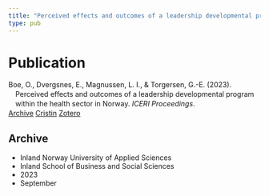 ```yaml
---
title: "Perceived effects and outcomes of a leadership developmental program within the health sector in Norway"
type: pub
---
```

<h1>Publication</h1>
<article id="csl-bib-container-MR82QMYD" class="csl-bib-container">
  <div class="csl-bib-body" style="line-height: 1.35; padding-left: 1em; text-indent:-1em;">
  <div class="csl-entry">Boe, O., Dvergsnes, E., Magnussen, L. I., &amp; Torgersen, G.-E. (2023). Perceived effects and outcomes of a leadership developmental program within the health sector in Norway. <i>ICERI Proceedings</i>.</div>
</div>
  <div class="csl-bib-buttons">
    <a href="#taxonomy-article-MR82QMYD" class="csl-bib-button">Archive</a>
    <a href="https://app.cristin.no/results/show.jsf?id=2178858" alt="Cristin URL" class="csl-bib-button">Cristin</a>
    <a href="http://zotero.org/groups/5022929/items/MR82QMYD" alt="Zotero URL" class="csl-bib-button">Zotero</a>
  </div>
  <div id="csl-bib-meta-container-MR82QMYD"></div>
</article>
<div id="csl-bib-meta-MR82QMYD" class="csl-bib-meta">
  <article id="taxonomy-article-MR82QMYD" class="taxonomy-article">
    <h1>Archive</h1>
    <ul>
      <li>Inland Norway University of Applied Sciences</li>
      <li>Inland School of Business and Social Sciences</li>
      <li>2023</li>
      <li>September</li>
    </ul>
  </article>
</div>
